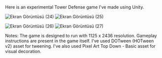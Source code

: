 Here is an experimental Tower Defense game I've made using Unity.


![Ekran Görüntüsü (24)](https://github.com/ulascanonder/Tower-Defense-Game-with-Unity/assets/103257323/2a60221e-e85d-4a9f-a798-bb1148de7c8e)
![Ekran Görüntüsü (25)](https://github.com/ulascanonder/Tower-Defense-Game-with-Unity/assets/103257323/0bac13db-09ea-4689-8566-8407ae103893)

![Ekran Görüntüsü (26)](https://github.com/ulascanonder/Tower-Defense-Game-with-Unity/assets/103257323/578a1d19-7d53-417e-a7c9-b13fcdcea057)
![Ekran Görüntüsü (27)](https://github.com/ulascanonder/Tower-Defense-Game-with-Unity/assets/103257323/87969afa-7765-435d-80d2-ced4fefe8688)



Notes:
The game is designed to run with 1125 x 2436 resolution.
Gameplay instructions are present in the game itself.
I've used DOTween (HOTween v2) asset for tweening.
I've also used Pixel Art Top Down - Basic asset for visual decoration.
